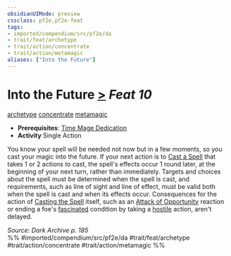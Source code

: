 ```yaml
---
obsidianUIMode: preview
cssclass: pf2e,pf2e-feat
tags:
- imported/compendium/src/pf2e/da
- trait/feat/archetype
- trait/action/concentrate
- trait/action/metamagic
aliases: ["Into the Future"]
---
```

# Into the Future  [>](chapter-9-playing-the-game.md#Actions "Single Action") *Feat 10*  
[archetype](archetype.md)  [concentrate](concentrate.md)  [metamagic](metamagic.md)  

- **Prerequisites**: [Time Mage Dedication](time-mage-dedication-da.md)
- **Activity** Single Action

You know your spell will be needed not now but in a few moments, so you cast your magic into the future. If your next action is to [Cast a Spell](cast-a-spell.md) that takes 1 or 2 actions to cast, the spell's effects occur 1 round later, at the beginning of your next turn, rather than immediately. Targets and choices about the spell must be determined when the spell is cast, and requirements, such as line of sight and line of effect, must be valid both when the spell is cast and when its effects occur. Consequences for the action of [Casting the Spell](cast-a-spell.md) itself, such as an [Attack of Opportunity](rules/actions/attack-of-opportunity.md) reaction or ending a foe's [fascinated](conditions.md#Fascinated) condition by taking a [hostile](conditions.md#Hostile) action, aren't delayed.

*Source: Dark Archive p. 185*  
%% #imported/compendium/src/pf2e/da #trait/feat/archetype #trait/action/concentrate #trait/action/metamagic %%